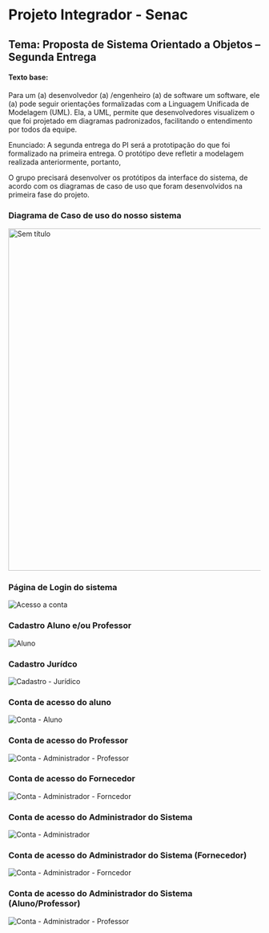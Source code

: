 # Projeto Integrador - Senac

## Tema: Proposta de Sistema Orientado a Objetos – Segunda Entrega

#### Texto base:
Para um (a) desenvolvedor (a) /engenheiro (a) de software um software, ele (a) pode seguir orientações formalizadas com a Linguagem Unificada de Modelagem (UML). Ela, a UML, permite que desenvolvedores visualizem o que foi projetado em diagramas padronizados, facilitando o entendimento por todos da equipe.
 
Enunciado:
A segunda entrega do PI será a prototipação do que foi formalizado na primeira entrega.
O protótipo deve refletir a modelagem realizada anteriormente, portanto,
 
O grupo precisará desenvolver os protótipos da interface do sistema, de acordo com os diagramas de caso de uso que foram desenvolvidos na primeira fase do projeto.

### Diagrama de Caso de uso do nosso sistema
<img width="682" alt="Sem título" src="https://github.com/MaiconSB/ProjetoIntegrador/assets/118266551/e61b20be-0a34-478f-ab69-c336a332d9de">

### Página de Login do sistema
![Acesso a conta](https://github.com/MaiconSB/ProjetoIntegrador/assets/118266551/080c0ef7-c0c5-470e-9f13-04bb9f7e44a9)

### Cadastro Aluno e/ou Professor 
![Aluno](https://github.com/MaiconSB/ProjetoIntegrador/assets/118266551/65a0841f-c181-4e17-86d6-d4f474ee29de)

### Cadastro Jurídco
![Cadastro - Jurídico](https://github.com/MaiconSB/ProjetoIntegrador/assets/118266551/89c9b234-8774-4be7-8b56-368d173a8394)

### Conta de acesso do aluno
![Conta - Aluno](https://github.com/MaiconSB/ProjetoIntegrador/assets/118266551/8cc98a73-cb7f-4ac1-b685-203920aada85)

### Conta de acesso do Professor
![Conta - Administrador - Professor](https://github.com/MaiconSB/ProjetoIntegrador/assets/118266551/d74fc827-c167-41af-9f27-7b21f5255e21)

### Conta de acesso do Fornecedor
![Conta - Administrador - Forncedor](https://github.com/MaiconSB/ProjetoIntegrador/assets/118266551/b141e0c4-f14c-44be-bf28-8c93fd3997d6)

### Conta de acesso do Administrador do Sistema 
![Conta - Administrador](https://github.com/MaiconSB/ProjetoIntegrador/assets/118266551/aa3b2287-88e1-4311-b87e-2a3a00deea0c)

### Conta de acesso do Administrador do Sistema (Fornecedor) 
![Conta - Administrador - Forncedor](https://github.com/MaiconSB/ProjetoIntegrador/assets/118266551/65d9109d-e04c-4b22-8213-5bf53079be08)


### Conta de acesso do Administrador do Sistema (Aluno/Professor) 
![Conta - Administrador - Professor](https://github.com/MaiconSB/ProjetoIntegrador/assets/118266551/88197107-0915-4318-98ff-21c8638ae093)



